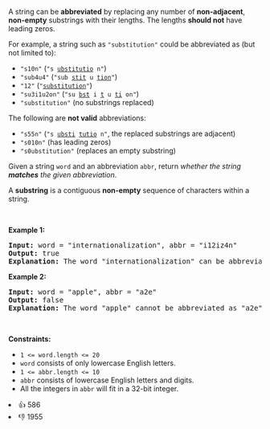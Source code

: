 <p>A string can be <strong>abbreviated</strong> by replacing any number of <strong>non-adjacent</strong>, <strong>non-empty</strong> substrings with their lengths. The lengths <strong>should not</strong> have leading zeros.</p>

<p>For example, a string such as <code>"substitution"</code> could be abbreviated as (but not limited to):</p>

<ul> 
 <li><code>"s10n"</code> (<code>"s <u>ubstitutio</u> n"</code>)</li> 
 <li><code>"sub4u4"</code> (<code>"sub <u>stit</u> u <u>tion</u>"</code>)</li> 
 <li><code>"12"</code> (<code>"<u>substitution</u>"</code>)</li> 
 <li><code>"su3i1u2on"</code> (<code>"su <u>bst</u> i <u>t</u> u <u>ti</u> on"</code>)</li> 
 <li><code>"substitution"</code> (no substrings replaced)</li> 
</ul>

<p>The following are <strong>not valid</strong> abbreviations:</p>

<ul> 
 <li><code>"s55n"</code> (<code>"s <u>ubsti</u> <u>tutio</u> n"</code>, the replaced substrings are adjacent)</li> 
 <li><code>"s010n"</code> (has leading zeros)</li> 
 <li><code>"s0ubstitution"</code> (replaces an empty substring)</li> 
</ul>

<p>Given a string <code>word</code> and an abbreviation <code>abbr</code>, return <em>whether the string <strong>matches</strong> the given abbreviation</em>.</p>

<p>A <strong>substring</strong> is a contiguous <strong>non-empty</strong> sequence of characters within a string.</p>

<p>&nbsp;</p> 
<p><strong class="example">Example 1:</strong></p>

<pre>
<strong>Input:</strong> word = "internationalization", abbr = "i12iz4n"
<strong>Output:</strong> true
<strong>Explanation:</strong> The word "internationalization" can be abbreviated as "i12iz4n" ("i <u>nternational</u> iz <u>atio</u> n").
</pre>

<p><strong class="example">Example 2:</strong></p>

<pre>
<strong>Input:</strong> word = "apple", abbr = "a2e"
<strong>Output:</strong> false
<strong>Explanation:</strong> The word "apple" cannot be abbreviated as "a2e".
</pre>

<p>&nbsp;</p> 
<p><strong>Constraints:</strong></p>

<ul> 
 <li><code>1 &lt;= word.length &lt;= 20</code></li> 
 <li><code>word</code> consists of only lowercase English letters.</li> 
 <li><code>1 &lt;= abbr.length &lt;= 10</code></li> 
 <li><code>abbr</code> consists of lowercase English letters and digits.</li> 
 <li>All the integers in <code>abbr</code> will fit in a 32-bit integer.</li> 
</ul>

<div><li>👍 586</li><li>👎 1955</li></div>